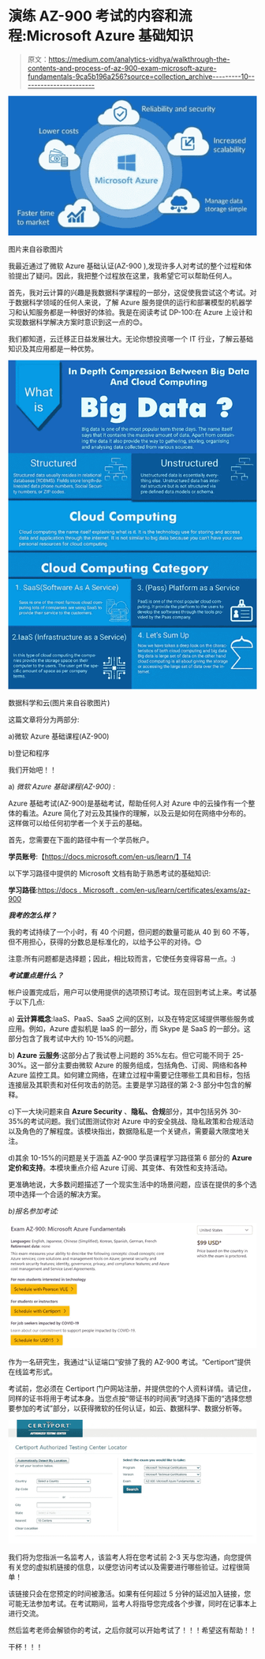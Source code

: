 # 演练 AZ-900 考试的内容和流程:Microsoft Azure 基础知识

> 原文：<https://medium.com/analytics-vidhya/walkthrough-the-contents-and-process-of-az-900-exam-microsoft-azure-fundamentals-9ca5b196a256?source=collection_archive---------10----------------------->

![](img/66c9ccb88d6f8573cc1daa47854500e3.png)

图片来自谷歌图片

我最近通过了微软 Azure 基础认证(AZ-900 ),发现许多人对考试的整个过程和体验提出了疑问。因此，我把整个过程放在这里，我希望它可以帮助任何人。

首先，我对云计算的兴趣是我数据科学课程的一部分，这促使我尝试这个考试。对于数据科学领域的任何人来说，了解 Azure 服务提供的运行和部署模型的机器学习和认知服务都是一种很好的体验。我是在阅读考试 DP-100:在 Azure 上设计和实现数据科学解决方案时意识到这一点的😊。

我们都知道，云迁移正日益发展壮大。无论你想投资哪一个 IT 行业，了解云基础知识及其应用都是一种优势。

![](img/362e7046ba9266ddf9cd9cd25bb6f824.png)

数据科学和云(图片来自谷歌图片)

这篇文章将分为两部分:

a)微软 Azure 基础课程(AZ-900)

b)登记和程序

我们开始吧！！

a) *微软 Azure 基础课程(AZ-900)* :

Azure 基础考试(AZ-900)是基础考试，帮助任何人对 Azure 中的云操作有一个整体的看法。Azure 简化了对云及其操作的理解，以及云是如何在网络中分布的。这样做可以给任何初学者一个关于云的基础。

首先，您需要在下面的路径中有一个学员帐户。

**学员账号**:【https://docs.microsoft.com/en-us/learn/】T4

以下学习路径中提供的 Microsoft 文档有助于熟悉考试的基础知识:

**学习路径**:[https://docs . Microsoft . com/en-us/learn/certificates/exams/az-900](https://docs.microsoft.com/en-us/learn/certifications/exams/az-900)

***我考的怎么样？***

我的考试持续了一个小时，有 40 个问题，但问题的数量可能从 40 到 60 不等，但不用担心，获得的分数总是标准化的，以给予公平的对待。😊

注意:所有问题都是选择题；因此，相比较而言，它使任务变得容易一点。:)

***考试重点是什么？***

帐户设置完成后，用户可以使用提供的选项预订考试。现在回到考试上来。考试基于以下几点:

a) **云计算概念**:IaaS、PaaS、SaaS 之间的区别，以及在特定区域提供哪些服务或应用。例如，Azure 虚拟机是 IaaS 的一部分，而 Skype 是 SaaS 的一部分。这部分包含了我考试中大约 10-15%的问题。

b) **Azure 云服务**:这部分占了我试卷上问题的 35%左右。但它可能不同于 25-30%。这一部分主要由微软 Azure 的服务组成，包括角色、订阅、网络和各种 Azure 监控工具。如何建立网络，在建立过程中需要记住哪些工具和目标，包括连接层及其职责和对任何攻击的防范。主要是学习路径的第 2-3 部分中包含的解释。

c)下一大块问题来自 **Azure Security** 、**隐私、合规**部分，其中包括另外 30- 35%的考试问题。我们试图测试你对 Azure 中的安全挑战、隐私政策和合规活动以及角色的了解程度。该模块指出，数据隐私是一个关键点，需要最大限度地关注。

d)其余 10-15%的问题是关于涵盖 AZ-900 学员课程学习路径第 6 部分的 **Azure 定价和支持**。本模块重点介绍 Azure 订阅、其变体、有效性和支持活动。

更准确地说，大多数问题描述了一个现实生活中的场景问题，应该在提供的多个选项中选择一个合适的解决方案。

*b)报名参加考试:*

![](img/2f77cb984b659f2c82d6a0308957268e.png)

作为一名研究生，我通过“认证端口”安排了我的 AZ-900 考试。“Certiport”提供在线监考形式。

考试前，您必须在 Certiport 门户网站注册，并提供您的个人资料详情。请记住，同样的证书将用于考试本身。当您点按“带证书的时间表”时选择下面的“选择您想要参加的考试”部分，以获得微软的任何认证，如云、数据科学、数据分析等。

![](img/78123b85c20f7413f4c3a79a14f332ff.png)

我们将为您指派一名监考人，该监考人将在您考试前 2-3 天与您沟通，向您提供有关您的虚拟机链接的信息，以便您访问考试以及需要进行哪些验证。过程很简单！

该链接只会在您预定的时间被激活。如果有任何超过 5 分钟的延迟加入链接，您可能无法参加考试。在考试期间，监考人将指导您完成各个步骤，同时在记事本上进行交流。

然后监考老师会解锁你的考试，之后你就可以开始考试了！！！希望这有帮助！！

干杯！！！